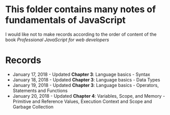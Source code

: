 # This folder contains many notes of fundamentals of JavaScript
I would like not to make records according to the order of content of the book
*Professional JavaScript for web developers* <br />

# Records
* January 17, 2018 - Updated **Chapter 3**: Language basics - Syntax
* January 18, 2018 - Updated **Chapter 3**: Language basics - Data Types
* January 19, 2018 - Updated **Chapter 3**: Language basics - Operators, Statements and Functions
* January 20, 2018 - Updated **Chapter 4**: Variables, Scope, and Memory - Primitive and Reference Values, Execution Context and Scope and Garbage Collection
